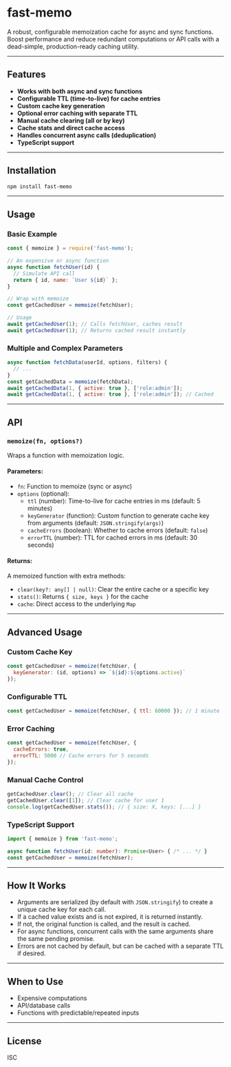 # fast-memo

A robust, configurable memoization cache for async and sync functions. Boost performance and reduce redundant computations or API calls with a dead-simple, production-ready caching utility.

---

## Features

- **Works with both async and sync functions**
- **Configurable TTL (time-to-live) for cache entries**
- **Custom cache key generation**
- **Optional error caching with separate TTL**
- **Manual cache clearing (all or by key)**
- **Cache stats and direct cache access**
- **Handles concurrent async calls (deduplication)**
- **TypeScript support**

---

## Installation

```bash
npm install fast-memo
```

---

## Usage

### Basic Example

```js
const { memoize } = require('fast-memo');

// An expensive or async function
async function fetchUser(id) {
  // Simulate API call
  return { id, name: `User ${id}` };
}

// Wrap with memoize
const getCachedUser = memoize(fetchUser);

// Usage
await getCachedUser(1); // Calls fetchUser, caches result
await getCachedUser(1); // Returns cached result instantly
```

### Multiple and Complex Parameters

```js
async function fetchData(userId, options, filters) {
  // ...
}
const getCachedData = memoize(fetchData);
await getCachedData(1, { active: true }, ['role:admin']);
await getCachedData(1, { active: true }, ['role:admin']); // Cached
```

---

## API

### `memoize(fn, options?)`

Wraps a function with memoization logic.

#### **Parameters:**
- `fn`: Function to memoize (sync or async)
- `options` (optional):
  - `ttl` (number): Time-to-live for cache entries in ms (default: 5 minutes)
  - `keyGenerator` (function): Custom function to generate cache key from arguments (default: `JSON.stringify(args)`)
  - `cacheErrors` (boolean): Whether to cache errors (default: `false`)
  - `errorTTL` (number): TTL for cached errors in ms (default: 30 seconds)

#### **Returns:**
A memoized function with extra methods:
- `clear(key?: any[] | null)`: Clear the entire cache or a specific key
- `stats()`: Returns `{ size, keys }` for the cache
- `cache`: Direct access to the underlying `Map`

---

## Advanced Usage

### Custom Cache Key

```js
const getCachedUser = memoize(fetchUser, {
  keyGenerator: (id, options) => `${id}:${options.active}`
});
```

### Configurable TTL

```js
const getCachedUser = memoize(fetchUser, { ttl: 60000 }); // 1 minute
```

### Error Caching

```js
const getCachedUser = memoize(fetchUser, {
  cacheErrors: true,
  errorTTL: 5000 // Cache errors for 5 seconds
});
```

### Manual Cache Control

```js
getCachedUser.clear(); // Clear all cache
getCachedUser.clear([1]); // Clear cache for user 1
console.log(getCachedUser.stats()); // { size: X, keys: [...] }
```

### TypeScript Support

```ts
import { memoize } from 'fast-memo';

async function fetchUser(id: number): Promise<User> { /* ... */ }
const getCachedUser = memoize(fetchUser);
```

---

## How It Works

- Arguments are serialized (by default with `JSON.stringify`) to create a unique cache key for each call.
- If a cached value exists and is not expired, it is returned instantly.
- If not, the original function is called, and the result is cached.
- For async functions, concurrent calls with the same arguments share the same pending promise.
- Errors are not cached by default, but can be cached with a separate TTL if desired.

---

## When to Use

- Expensive computations
- API/database calls
- Functions with predictable/repeated inputs

---

## License

ISC
